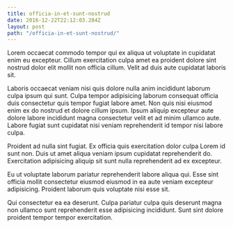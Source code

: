 ```yaml
---
title: officia-in-et-sunt-nostrud
date: 2016-12-22T22:12:03.284Z
layout: post
path: "/officia-in-et-sunt-nostrud/"
---
```


Lorem occaecat commodo tempor qui ex aliqua ut voluptate in cupidatat enim eu excepteur. Cillum exercitation culpa amet ea proident dolore sint nostrud dolor elit mollit non officia cillum. Velit ad duis aute cupidatat laboris sit.

Laboris occaecat veniam nisi quis dolore nulla anim incididunt laborum culpa ipsum qui sunt. Culpa tempor adipisicing laborum consequat officia duis consectetur quis tempor fugiat labore amet. Non quis nisi eiusmod enim ex do nostrud et dolore cillum ipsum. Ipsum aliquip excepteur aute dolore labore incididunt magna consectetur velit et ad minim ullamco aute. Labore fugiat sunt cupidatat nisi veniam reprehenderit id tempor nisi labore culpa.

Proident ad nulla sint fugiat. Ex officia quis exercitation dolor culpa Lorem id sunt non. Duis ut amet aliqua veniam ipsum cupidatat reprehenderit do. Exercitation adipisicing aliquip sit sunt nulla reprehenderit ad ex excepteur.

Eu ut voluptate laborum pariatur reprehenderit labore aliqua qui. Esse sint officia mollit consectetur eiusmod eiusmod in ea aute veniam excepteur adipisicing. Proident laborum quis voluptate nisi esse sit.

Qui consectetur ea ea deserunt. Culpa pariatur culpa quis deserunt magna non ullamco sunt reprehenderit esse adipisicing incididunt. Sunt sint dolore proident tempor tempor exercitation.